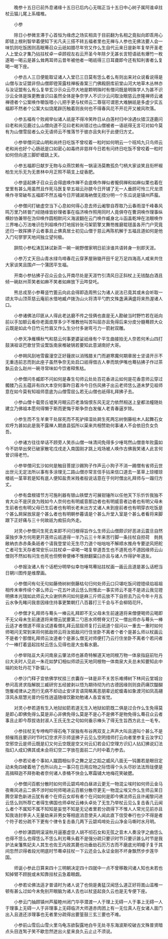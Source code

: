 <!-- { "loadSidebar": true } -->
　　晚参十五日已前外息诸缘十五日已后内心无喘正当十五日中心树子属阿谁卓拄杖云猫儿尾上系檑椎。

　　小参

　　除日小参微言滞于心首恒为缘虑之场实相具于目前翻为名相之竟拟向即乖用心即错上根利智举着便知下劣凡夫三搭不转五福者里也无禅与人参也无佛法要人会一味饥则吃饭困则高眠蓦召众云祇如腊尽年穷又作么生自代云来日是新年复举开圣老人上堂众才集乃拈拄杖卓一卓顾视左右云开圣今年除夕无甚长言短语祇有爆竹一枚遂喝一喝云是甚么耸两耳师云昔年被他者一喝祇得三日耳聋即今还有知利害者么复喝一喝下座。

　　小参古人三日便能取证诸人入堂已三日莫有恁么者么有则出来对众说看说得是山僧与汝证盟非但山僧即镫笼露柱禅板香案三门佛殿厨库前堂山河大地草木丛林亦与汝证盟有么有么复举玄沙示众云尽大地是颗明珠时有僧问既是明珠学人为甚不识沙云全体是珠更教谁识曰虽然全体是争奈学人不识沙云问取汝眼慈云彦隆禅师云诸禅德者个公案唤作嚼饭喂小儿把手更与杖师云二尊宿可谓恩大难酬祇是多虚少实五福即不然者个公案大似烧尾辟历触着则丧何也不得春风花不开花开又被风吹落。

　　小参五福有个败阙举似诸人祇是不得冷笑昨日从白莲村归中涂遇伙猎汉逐鹿问曰老和尚见鹿过么山僧向道不见曰老和尚错过也山僧被者一语祇得无言可对如今莫有为山僧雪屈者么众无语师云不惟落节于彼亦且失利于此便归方丈。

　　小参举僧问梁山明和尚终日吃饭不曾咬着一粒时如何明云一个班鸠九只鸟师云老和尚也好个心肠祇是口如密心如毒终非慈祥今日若有问终日吃饭不曾咬着一粒时如何但向道三脚虾蟆跳上天。

　　小参五福即日献岁无物与众燕饮赖有一锅滚汤莫教孤负勺柄大家谈笑且衔杯椒柏生光乐无为无景林中月正照不萌支上绽香肥。

　　小参竖起拂子召众云会得底唤作禅不会底唤作禅似者儱侗禅和如麻似栗也着在堂里有甚么用虽然且作死马医复举五祖云孙膑今日开铺了无一人垂顾可怜三尺龙须唤作寻常破布五福即不然五福今日开铺湖海衲僧无措分明一个东瓜说是镇州芦菔。

　　小参僧问打破虚空当下心息如何得心息去师云阇黎自荐取乃云春雨湿千峰春风鸣万里乃转普门经随缘皆妙理者事在临济唤作照用同时人竟俱夺在曹洞唤作理事纵横妙协兼带在沩仰唤作圆相默问义海波翻在云门唤作臧身北斗函盖乾坤在法眼唤作三界唯心万法唯识在列祖唤作打地摇铃张弓架箭擎叉舞笏推磨辊毬虽各开门户究竟还归一致挥拂子云者事且止佛真居士初见山僧于慈云再陈机解于五福且道如何是他入门句寥寥天地间独立望何极。

　　辞院小参松涛瓦钵试新茶一碗一碗野僧家明日前涂谁共语转身一别即天涯。

　　小参万丈天目山青水绿鸟啼春花云穿茅屋锹锄开田千足万足四海高人咸来共住大家谈笑且围卢一个蒲团平生福。

　　开南小参拈拂子召众云会么开南尽处是天涯竹引清风日正斜杖上无钱酤白酒且倾一碗赵州茶笑者如麻不笑者如麻放下云吽癹吒。

　　熊总戎至小参蓦竖竹篦云向此会得即造周熊公为诸人说法已竟其或未会听取一颂太华山顶茶慈云庵前水借地臧卢拨沩山火将清平勺酌文殊盏满满盛将来热渥诸人口。

　　小参诸佛法印匪从人得此老达磨不传之伎俩也直是无人勘破当时野竹若在祇向前以手加额云看你老面皮厚多少不惟教他叫苦叫屈亦且免得后来分皮分髓蓦顾大众云既是如此今日竹元竹眉又作么生分付多谢弯弓力一箭射双雕。

　　小参天净雁横秋气和慈云何事更婆娑祇缘有个平生曲接拍无人奈若何禾山四打鼓演祖讴巴歌甘贽设鬻饭南泉椎破锅若要知此意湖南好大哥。

　　小参朔风刮地雪霰漫空正好薶炭以消残腊关门而避寒魔何期章居士坚请开示不无重违前志而到此座子虽然争奈无处启口祇得借古人拳而筑伊嘴也蓦拈拂子作过茶埶云会么赵州一碗寻常味如今饮者释焦枯。

　　小参僧问冬臧即不问如何是春生句师云处处百花香进云如何是花香意师云穿过髑髅乃云五蕴非有四大本空何事昨日着冷今日伤风拂子出云老师恁么道未梦见祖师意在如今莫有知祖师意底为山僧雪屈么若无山僧也祇得礼拜拂子去。

　　小参山僧十载旁丘墟笑月眠云匹老渔恼恨东风无定力依然相送上皇都法幢随处建立乃佛祖本愿何得懒于斯而更悔于斯争奈白发催人老青春逼岁除。

　　小参生而不生羊柬干处尿死而不死驴择湿处屙生死两忘树倒藤枯木人起舞石女欢呼为甚如此是我不露禅人期直县弧所以渠来共相赞助何事诸人不会依旧负女负吾。

　　小参诸方往往举话不顾旁人笑杀山僧一味清间免得多少唾骂然山僧昔年败露如今不妨举出癸已破家散宅戊戌走入南国刚才跳上戏场被人唤作古佛我笑诸人此言何曾识得老竹。

　　小参举僧问玄沙如何是触目菩提沙踢狗子作声云小狗子不消一踢僧有省师云世出世元无定法所以事有多涂理无二路山僧亦常言信手拈来信口道去一茎草上琼楼琼楼祇一茎草若是知有底人便知盐贵米贱者般说话意在于何时僧出礼拜师与一蹋归方丈。

　　小参有盘根错节方可施利器有银山铁壁方可展钳锤所以任他天下乐忻忻我独不肯大众不是厌良为贱如今人奈何也有明威音那边者也有明威音者边者也有明父母未生前者也有明父母已生后者也有明长老未出方丈诸人未到座前者也有明穿衣吃饭是个甚么屙屎放尿是个甚么者也有明朝参暮请是个甚么升堂入室是个甚么者看将来脚跟下正好痛与三十何故祇为痴狂向外走。

　　对灵小参僧问生死去来即不问归根得旨作么生师云山僧颇识好恶进云震旦自然渠独步净方何用更开莲师云祇道得一半乃云三十年来苦行脚一条拄杖自担荷　毵毵敝衲衣赤赤条条祇者个请我登堂论无生尽力道个咄咄咄不解顺水推舟专要逆风把舵亡者可生天存者常安乐以拄杖卓一卓喝一喝复举道吾生也不道死也不道因缘师云山僧则不然如有问生也死也但劈脊便棒不惟掀翻窠臼亦且与诸人作得驴年道友。

　　小参报汝诸人有个话杷分明举似幸勿唾骂蓦拈拄杖画一画云且道是甚么话杷当日辋川图传是维摩画。

　　小参僧问有句无句如藤倚树树倒藤枯句归何处师云口只堪吃饭问镫镫续焰祖祖相传未审传续个甚么师云一花五叶进云恁么则惟此一事实师云不是不是进云我见镫明佛本光瑞如此师云大众谢供养问如何是麻三斤师云放不下自担去乃云今年十月五云水争先睹问我昔因缘住持事更繁朝打八百暮打三千会与不会柳陌花阡。

　　小参僧才礼拜师与蓦头一棒云礼拜即不无父母未生前速道将来僧便喝师云喝即不无父母未生前速道将来僧云犹要第二勺恶水师劈脊又打又一僧出师亦与蓦头一棒云适才者僧道不得汝试道看僧礼拜云屈屈师复打云祇道个屈问以一重去一重时如何师喝问无常到来将何抵敌师云将汝抵敌问行住坐卧不离者个者个是甚么师以杖画云不是者个那僧礼拜师云汝道者个是甚么僧无对师便打乃云行住坐卧不离者个若问者个一棒打着竖起拄杖云恁么见得也是大虫看水磨。

　　小参举陆亘大夫问南泉云肇法师也甚奇特解道天地同根万物一体泉指庭前牡丹曰大夫时人见此一朱花如梦幻相似师颂云天地同根物一体南泉大夫总未知要知此中端的处牡丹花下卧猫儿。

　　小参沙门释子宜依佛学杖挂三衣囊存一钵是非不关苦乐难缚树下林间云堂城台参问高贤求指解脱三臧研穷五经披剥以悟为期待彻为约古德因缘则则良药痛饮醍醐饱餐戒律从之而行无病不却动止安详言语简略离恶朋辈远蛇蝮毒如象渡河如凤高翮淳风永扇慧光普灼任性逍遥随缘饮歠劝勉诸人各宜省觉。

　　对灵小参若道有生入地狱如箭若道无生入地狱如箭既二俱是过合作么生免得莫是即心即佛免得么莫是非心非佛免得么莫是不是心不是佛不是物免得么蓦召众云者事且止即今荐拔诰封淑人王氏无生之句如何垂示棒头了得无生旨西方此土一毛专。

　　小参拄杖无专哱啕吓得石龟下尿独有布谷两双支上声声大叫且道叫个甚么不是频催雨且要识时节时幻空求开示师竖拂子云见么空罔措师打云向者里参复云汝字幻空邪空云是师云既是幻又何云空既是空又何云幻若会幻空理方识幻人拈幻拂说幻法指幻人成幻佛其或未会将幻空二字放在面前二六时中着力参去。

　　小参若论者个事如人蹴圆相似手之舞之足之蹈之威风八面无一钝置若是眼目定动未免四棱着地了也所以向上一事只在日用应物之际悟得个头头尽妙法法玲珑便是高揖释迦不拜弥勒者奈何诸人桼桶不快会么寒霜铺大地梅花笑破腮。

　　小参僧问百骸分散时如何师云碧鸡啼白昼进云更无一物混尘埃时如何师云金马夜嘶风进云二俱不涉时如何师喝进云百骸分散尽更无一物混尘埃又作么生师云杲日腾空翠色新进云犹有者个在师云女却有者个在问如何是即今佛法师云且许阇黎问进云恁么则所荐亡者得生佛国也师卓杖云棒头卓处了无生乃举杖云见么复击香几云闻么者个不属知不属不知知是妄觉不知是无记者里若分疏得下不惟人人常光见前亦且知我诰封李夫人无量劫来非男女等相底消息使夫人闻此直下信受奉行也少不得是者个符子若分疏不下更有个律令复击香几两下云碧鸡啼处云山净金马嘶时水月明。

　　小参妙湛圆明滚滚秋月逼塞虚空人胡不彻石女和无弦之音木人奏没字之曲恁么也得不恁么也得恁么不恁么利刃蓦头截不是强分疏只要识时节只要识甚么时节是我护法亲籓焦妃夫人其生也佐王内政其薨也功垂劫石历万古而不磨底光明幢子复于其间忽然识得者段光明底时节蓦卓拄杖一下云还会么永证金刚不坏身飘然步步莲华国。

　　师诞小参此日算来四十三明朝决定四十四就中一点不曾移敢问诸人知也未若也知掉臂不顾脱或未知靠拄杖云急着眼觑。

　　小参若论佛法适才普请时为诸人说了也倘是勇猛汉闻恁么道正好将嵩山滥椎一顿有甚么过如今未免别开眼脑为诸人去也以杖竖起良久云也是无专便下座。

　　小参云门抽顾镇州芦菔睦州闭门华亭潜渡一人于理上无碍一人于事上无碍一人于理事上无碍一人于非理事上无碍临济大师道赤肉团上有一无位真人在女诸人面门出入且道还涉理事也无者里分疏得出要篁鼓三玄三要也不难。

　　小参前山雪后山雪火里乌龟冻欲裂露地白牛无处寻东海波斯咬破古文殊普贤暗点头目连鹙子笑不歇忽然迸出火星来良久云止止不须说。

